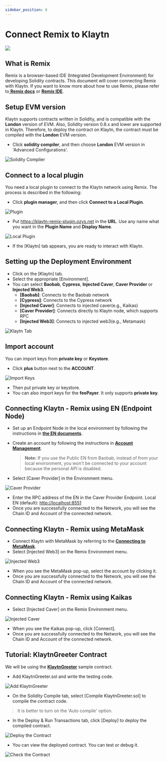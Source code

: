 ```yaml
---
sidebar_position: 6
---
```


# Connect Remix to Klaytn

![](/img/build/tutorials/klaytnXremix.png)

## What is Remix <a href="#what-is-remix" id="what-is-remix"></a>

Remix is a browser-based IDE (Integrated Development Environment) for developing Solidity contracts. This document will cover connecting Remix with Klaytn. If you want to know more about how to use Remix, please refer to[ **Remix docs**](https://remix-ide.readthedocs.io/en/latest/) or [**Remix IDE**](https://remix.ethereum.org/).

## Setup EVM version <a href="#setup-evm-version" id="setup-evm-version"></a>

Klaytn supports contracts written in Solidity, and is compatible with the **London** version of EVM. Also, Solidity version 0.8.x and lower are supported in Klaytn. Therefore, to deploy the contract on Klaytn, the contract must be compiled with the **London** EVM version.

* Click **solidity compiler**, and then choose **London** EVM version in 'Advanced Configurations'.

![Solidity Complier](/img/build/tutorials/remix-solidity-compiler.png)

## Connect to a local plugin <a href="#connect-to-a-local-plugin" id="connect-to-a-local-plugin"></a>

You need a local plugin to connect to the Klaytn network using Remix. The process is described in the following:

* Click **plugin manager**, and then click **Connect to a Local Plugin**.

![Plugin](/img/build/tutorials/remix-environment-plugin.png)

* Put https://klaytn-remix-plugin.ozys.net in the **URL**. Use any name what you want in the **Plugin Name** and **Display Name**.

![Local Plugin](/img/build/tutorials/remix-local-plugin.png)

* If the \[Klaytn] tab appears, you are ready to interact with Klaytn.

## Setting up the Deployment Environment <a href="#setting-up-the-deployment-environment" id="setting-up-the-deployment-environment"></a>

* Click on the \[Klaytn] tab.
* Select the appropriate \[Environment].
* You can select **Baobab**, **Cypress**, **Injected Caver**, **Caver Provider** or **Injected Web3**.
  * **\[Baobab]**: Connects to the Baobab network
  * **\[Cypress]**: Connects to the Cypress network
  * **\[Injected Caver]**: Connects to injected caver(e.g., Kaikas)
  * **\[Caver Provider]**: Connects directly to Klaytn node, which supports RPC
  * **\[Injected Web3]**: Connects to injected web3(e.g., Metamask)

![Klaytn Tab](/img/build/tutorials/remix-klaytn-tab.png)

## Import account <a href="#import-account" id="import-account"></a>

You can import keys from **private key** or **Keystore**.
* Click **plus** button next to the **ACCOUNT**.

![Import Keys](/img/build/tutorials/remix-klaytn-import-account.png)

* Then put private key or keystore.
* You can also import keys for the **feePayer**. It only supports **private key**.

## Connecting Klaytn - Remix using EN (Endpoint Node) <a href="#connecting-klaytn-remix-using-en" id="connecting-klaytn-remix-using-en"></a>

* Set up an Endpoint Node in the local environment by following the instructions in [**the EN documents**](https://docs.klaytn.foundation/getting-started/quick-start/launch-an-en).
*   Create an account by following the instructions in [**Account Management**](https://docs.klaytn.foundation/getting-started/account).

    > **Note:** If you use the Public EN from Baobab, instead of from your local environment, you won't be connected to your account because the personal API is disabled.
* Select \[Caver Provider] in the Environment menu.

![Caver Provider](/img/build/tutorials/env-caver-provider.png)

* Enter the RPC address of the EN in the Caver Provider Endpoint. Local EN (default): [http://localhost:8551](http://localhost:8551/)
* Once you are successfully connected to the Network, you will see the Chain ID and Account of the connected network.

## Connecting Klaytn - Remix using MetaMask <a href="#connecting-klaytn-remix-using-metamask" id="connecting-klaytn-remix-using-metamask"></a>

* Connect Klaytn with MetaMask by referring to the [**Connecting to MetaMask**](https://docs.klaytn.foundation/dapp/tutorials/connecting-metamask).
* Select \[Injected Web3] on the Remix Environment menu.

![Injected Web3](/img/build/tutorials/env-injected-web3.png)

* When you see the MetaMask pop-up, select the account by clicking it.
* Once you are successfully connected to the Network, you will see the Chain ID and Account of the connected network.

## Connecting Klaytn - Remix using Kaikas <a href="#connecting-klaytn-remix-using-kaikas" id="connecting-klaytn-remix-using-kaikas"></a>

* Select \[Injected Caver] on the Remix Environment menu.

![Injected Caver](/img/build/tutorials/env-injected-caver.png)

* When you see the Kaikas pop-up, click \[Connect].
* Once you are successfully connected to the Network, you will see the Chain ID and Account of the connected network.

## Tutorial: KlaytnGreeter Contract <a href="#tutorial-klaytngreeter-contract" id="tutorial-klaytngreeter-contract"></a>

We will be using the [**KlaytnGreeter**](https://docs.klaytn.foundation/smart-contract/sample-contracts/klaytngreeter) sample contract.

* Add KlaytnGreeter.sol and write the testing code.

![Add KlaytnGreeter](/img/build/tutorials/remix-add-klaytngreeter.png)

* On the Solidity Compile tab, select \[Compile KlaytnGreeter.sol] to compile the contract code.

> It is better to turn on the 'Auto compile' option.

* In the Deploy & Run Transactions tab, click \[Deploy] to deploy the compiled contract.

![Deploy the Contract](/img/build/tutorials/remix-deploy-run-tx.png)

* You can view the deployed contract. You can test or debug it.

![Check the Contract](/img/build/tutorials/remix-test-or-debug.png)

